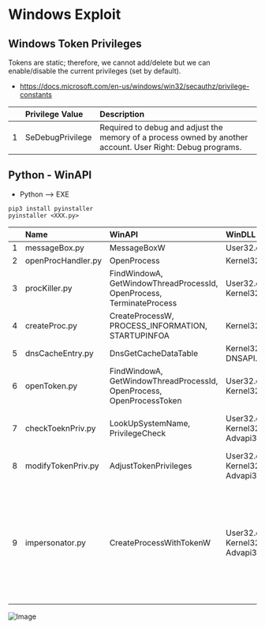 # Windows Exploit

## Windows Token Privileges
Tokens are static; therefore, we cannot add/delete but we can enable/disable the current privileges (set by default).
* https://docs.microsoft.com/en-us/windows/win32/secauthz/privilege-constants

| | Privilege Value | Description | 
| :--- | :--- | :--- |
| 1 | SeDebugPrivilege | Required to debug and adjust the memory of a process owned by another account. User Right: Debug programs. |

## Python - WinAPI
* Python --> EXE
```
pip3 install pyinstaller
pyinstaller <XXX.py>
```

| | Name | WinAPI | WinDLL | Note |
| :--- | :--- | :--- | :--- | :-- |
| 1 | messageBox.py | MessageBoxW | User32.dll | |
| 2 | openProcHandler.py | OpenProcess | Kernel32.dll | |
| 3 | procKiller.py | FindWindowA, GetWindowThreadProcessId, OpenProcess, TerminateProcess | User32.dll, Kernel32.dll | Find the Windows & Kill the Process |
| 4 | createProc.py | CreateProcessW, PROCESS_INFORMATION, STARTUPINFOA | Kernel32.dll | Start a New Process (e.g., cmd.exe) |
| 5 | dnsCacheEntry.py | DnsGetCacheDataTable | Kernel32.dll, DNSAPI.dll | Undocumented API |
| 6 | openToken.py | FindWindowA, GetWindowThreadProcessId, OpenProcess, OpenProcessToken | User32.dll, Kernel32.dll | |
| 7 | checkToeknPriv.py | LookUpSystemName, PrivilegeCheck | User32.dll, Kernel32.dll, Advapi32.dll | Check for the Token Privilege (e.g., SEDebugPrivilege) |
| 8 | modifyTokenPriv.py | AdjustTokenPrivileges | User32.dll, Kernel32.dll, Advapi32.dll | Modify the Token Privilege (e.g., SeDebugPrivilege) |
| 9 | impersonator.py | CreateProcessWithTokenW | User32.dll, Kernel32.dll, Advapi32.dll | 1) Find the Handle & Token for the given Windows Name, 2) Modify the Token SeDebugPrivilege Privilege if necessary, 3) Spawn a Process (cmd.exe) as the impersonated Token | 

![Image](https://github.com/bigb0sss/RedTeam-OffensiveSecurity/tree/master/02-Windows_Security/python/impersonator.png)


